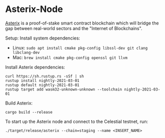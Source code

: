 # Asterix-Node
[Asterix](https://asterix.network/) is a proof-of-stake smart contract
blockchain which will bridge the gap between real-world sectors and the "Internet of Blockchains".

Setup:
Install system dependencies:
- Linux: `sudo apt install cmake pkg-config libssl-dev git clang libclang-dev`
- Mac: `brew install cmake pkg-config openssl git llvm`

Install Asterix dependencies:

```
curl https://sh.rustup.rs -sSf | sh
rustup install nightly-2021-03-01
rustup default nightly-2021-03-01
rustup target add wasm32-unknown-unknown --toolchain nightly-2021-03-01
```

Build Asterix:

```
cargo build --release
```
To start up the Asterix node and connect to the Celestial testnet, run:
```
./target/release/asterix --chain=staging --name <INSERT_NAME>
```
